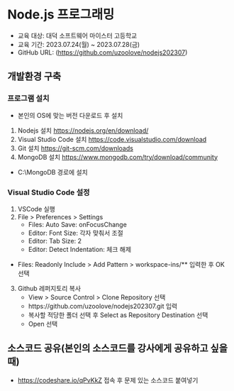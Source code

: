 # Node.js 프로그래밍
* 교육 대상: 대덕 소프트웨어 마이스터 고등학교
* 교육 기간: 2023.07.24(월) ~ 2023.07.28(금)
* GitHub URL: (https://github.com/uzoolove/nodejs202307)

## 개발환경 구축
### 프로그램 설치
* 본인의 OS에 맞는 버전 다운로드 후 설치
1. Nodejs 설치 <https://nodejs.org/en/download/>
2. Visual Studio Code 설치 <https://code.visualstudio.com/download>
3. Git 설치 <https://git-scm.com/downloads>
4. MongoDB 설치 <https://www.mongodb.com/try/download/community>
  * C:\MongoDB 경로에 설치

### Visual Studio Code 설정
1. VSCode 실행
2. File > Preferences > Settings
	* Files: Auto Save: onFocusChange
	* Editor: Font Size: 각자 맞춰서 조절
	* Editor: Tab Size: 2
	* Editor: Detect Indentation: 체크 해제
  * Files: Readonly Include > Add Pattern > workspace-ins/** 입력한 후 OK 선택
3. Github 레퍼지토리 복사
	* View > Source Control > Clone Repository 선택
	* <nohyper>https</nohyper>://github.com/uzoolove/nodejs202307.git 입력
	* 복사할 적당한 폴더 선택 후 Select as Repository Destination 선택
	* Open 선택

## 소스코드 공유(본인의 소스코드를 강사에게 공유하고 싶을때)
* https://codeshare.io/qPvKkZ 접속 후 문제 있는 소스코드 붙여넣기

 